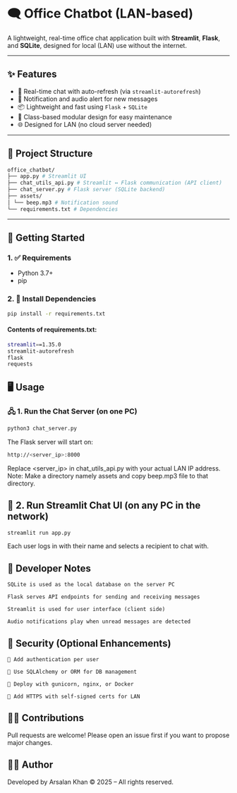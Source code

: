 # 🗨️ Office Chatbot (LAN-based)

A lightweight, real-time office chat application built with **Streamlit**, **Flask**, and **SQLite**, designed for local (LAN) use without the internet.

---

## ✨ Features

- 🔁 Real-time chat with auto-refresh (via `streamlit-autorefresh`)
- 🔔 Notification and audio alert for new messages
- 📦 Lightweight and fast using `Flask` + `SQLite`
- 🔐 Class-based modular design for easy maintenance
- 🌐 Designed for LAN (no cloud server needed)

---

## 📂 Project Structure
```bash
office_chatbot/
├── app.py # Streamlit UI
├── chat_utils_api.py # Streamlit ↔ Flask communication (API client)
├── chat_server.py # Flask server (SQLite backend)
├── assets/
│ └── beep.mp3 # Notification sound
└── requirements.txt # Dependencies

```
---

## 🚀 Getting Started

### 1. ✅ Requirements

- Python 3.7+
- pip

### 2. 🔧 Install Dependencies

```bash
pip install -r requirements.txt
```

#### Contents of requirements.txt:
```bash
streamlit==1.35.0
streamlit-autorefresh
flask
requests
```

## 🖥️ Usage
### 🖧 1. Run the Chat Server (on one PC)
```bash
python3 chat_server.py
```
The Flask server will start on:
```bash
http://<server_ip>:8000
```
Replace <server_ip> in chat_utils_api.py with your actual LAN IP address.
Note: Make a directory namely assets and copy beep.mp3 file to that directory.

## 💬 2. Run Streamlit Chat UI (on any PC in the network)
```bash
streamlit run app.py
```
Each user logs in with their name and selects a recipient to chat with.

## 🧠 Developer Notes

    SQLite is used as the local database on the server PC

    Flask serves API endpoints for sending and receiving messages

    Streamlit is used for user interface (client side)

    Audio notifications play when unread messages are detected

## 🔐 Security (Optional Enhancements)

    🔑 Add authentication per user

    🧾 Use SQLAlchemy or ORM for DB management

    📡 Deploy with gunicorn, nginx, or Docker

    🔐 Add HTTPS with self-signed certs for LAN

## 🙋‍♂️ Contributions

Pull requests are welcome! Please open an issue first if you want to propose major changes.

## 👨‍💻 Author

Developed by Arsalan Khan
© 2025 – All rights reserved.
